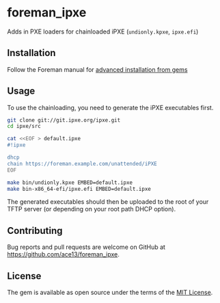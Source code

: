 # foreman_ipxe

Adds in PXE loaders for chainloaded iPXE (`undionly.kpxe`, `ipxe.efi`)


## Installation

Follow the Foreman manual for [advanced installation from gems](https://theforeman.org/plugins/#2.3AdvancedInstallationfromGems)


## Usage

To use the chainloading, you need to generate the iPXE executables first.

```sh
git clone git://git.ipxe.org/ipxe.git
cd ipxe/src

cat <<EOF > default.ipxe
#!ipxe

dhcp
chain https://foreman.example.com/unattended/iPXE
EOF

make bin/undionly.kpxe EMBED=default.ipxe
make bin-x86_64-efi/ipxe.efi EMBED=default.ipxe
```

The generated executables should then be uploaded to the root of your TFTP server (or depending on your root path DHCP option).


## Contributing

Bug reports and pull requests are welcome on GitHub at https://github.com/ace13/foreman_ipxe.


## License

The gem is available as open source under the terms of the [MIT License](http://opensource.org/licenses/MIT).


